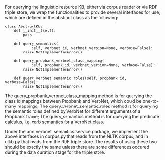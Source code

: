 
For querying the linguistic resource KB, either via corpus reader or via RDF triple store, we wrap the functionalities to provide several interfaces for use, which are defined in the abstract class as the following:
```
class AbstractKb:
    def __init__(self):
        pass

    def query_semantics(
            self, verbnet_id, verbnet_version=None, verbose=False):
        raise NotImplementedError()

    def query_propbank_verbnet_class_mapping(
            self, propbank_id, verbnet_version=None, verbose=False):
        raise NotImplementedError()

    def query_verbnet_semantic_roles(self, propbank_id, verbose=False):
        raise NotImplementedError()
```

The query_propbank_verbnet_class_mapping method is for querying the class id mappings between Propbank and VerbNet, which could be one-to-many mappings;
The query_verbnet_semantic_roles method is for querying the semantic roles defined by VerbNet for different arguments of a Propbank frame;
The query_semantics method is for querying the predicate calculus, i.e. verb semantics for a VerbNet class.

Under the amr_verbnet_semantics.service package, we implement the above interfaces in corpus.py that reads from the NLTK corpus, and in ulkb.py that reads from the RDF triple store. The results of using these two should be exactly the same unless there are some differences occured during the data curation stage for the triple store.